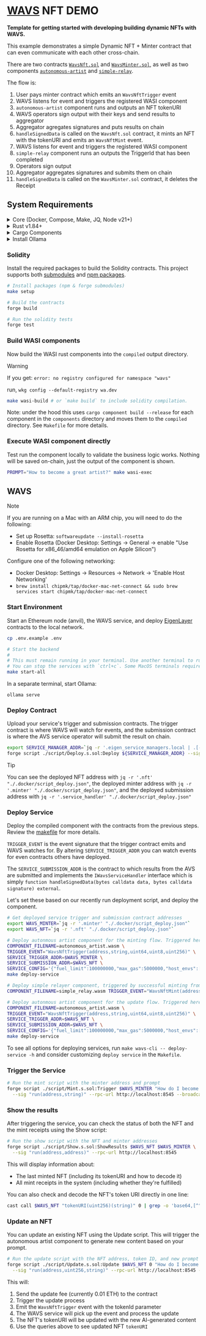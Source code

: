 # [WAVS](https://docs.wavs.xyz) NFT DEMO

**Template for getting started with developing building dynamic NFTs with WAVS.**

This example demonstrates a simple Dynamic NFT + Minter contract that can even communicate with each other cross-chain.

There are two contracts [`WavsNft.sol`](./src/contracts/WavsNft.sol) and [`WavsMinter.sol`](./src/contracts/WavsMinter.sol), as well as two components [`autonomous-artist`](./components/autonomous-artist/) and [`simple-relay`](./components/simple-relay/).

The flow is:

1. User pays minter contract which emits an `WavsNftTrigger` event
2. WAVS listens for event and triggers the registered WASI component
3. `autonomous-artist` component runs and outputs an NFT tokenURI
4. WAVS operators sign output with their keys and send results to aggregator
5. Aggregator agregates signatures and puts results on chain
6. `handleSignedData` is called on the `WavsNft.sol` contract, it mints an NFT with the tokenURI and emits an `WavsNftMint` event.
7. WAVS listens for event and triggers the registered WASI component
8. `simple-relay` component runs an outputs the TriggerId that has been completed
9. Operators sign output
10. Aggregator aggregates signatures and submits them on chain
11. `handleSignedData` is called on the `WavsMinter.sol` contract, it deletes the Receipt

## System Requirements

<details>
<summary>Core (Docker, Compose, Make, JQ, Node v21+)</summary>

### Docker

- **MacOS**: `brew install --cask docker`
- **Linux**: `sudo apt -y install docker.io`
- **Windows WSL**: [docker desktop wsl](https://docs.docker.com/desktop/wsl/#turn-on-docker-desktop-wsl-2) & `sudo chmod 666 /var/run/docker.sock`
- [Docker Documentation](https://docs.docker.com/get-started/get-docker/)

### Docker Compose

- **MacOS**: Already installed with Docker installer
- **Linux + Windows WSL**: `sudo apt-get install docker-compose-v2`
- [Compose Documentation](https://docs.docker.com/compose/)

### Make

- **MacOS**: `brew install make`
- **Linux + Windows WSL**: `sudo apt -y install make`
- [Make Documentation](https://www.gnu.org/software/make/manual/make.html)

### JQ

- **MacOS**: `brew install jq`
- **Linux + Windows WSL**: `sudo apt -y install jq`
- [JQ Documentation](https://jqlang.org/download/)

### Node.js

- **Required Version**: v21+
- [Installation via NVM](https://github.com/nvm-sh/nvm?tab=readme-ov-file#installing-and-updating)
</details>

<details>

<summary>Rust v1.84+</summary>

### Rust Installation

```bash
curl --proto '=https' --tlsv1.2 -sSf https://sh.rustup.rs | sh

rustup toolchain install stable
rustup target add wasm32-wasip2
```

### Upgrade Rust

```bash
# Remove old targets if present
rustup target remove wasm32-wasi || true
rustup target remove wasm32-wasip1 || true

# Update and add required target
rustup update stable
rustup target add wasm32-wasip2
```

</details>

<details>
<summary>Cargo Components</summary>

### Install Cargo Components

```bash
# Install required cargo components
# https://github.com/bytecodealliance/cargo-component#installation
cargo install cargo-binstall
cargo binstall cargo-component warg-cli wkg --locked --no-confirm --force

# Configure default registry
wkg config --default-registry wa.dev
```

</details>

<details>
<summary>Install Ollama</summary>
### Install Ollama

This example use an LLM configured for determinism, run locally with Ollama. The model is llama3.1, but other open source models can be used if you change the config in `components/automous-artist/src`.

For more information about AVSs and deterministic AI, see our [blog post on the subject](https://www.layer.xyz/news-and-insights/deterministic-ai).

You can download Ollama here: https://ollama.com/

Get the llama 3.1 model.

```bash
ollama pull llama3.1
```

Note: in a production AVS environment, you would need to ship an AVS that bundles WAVS and Ollama together into a new docker image. More information on support for WAVS sidecars will be forthcoming in a future release.

</details>

### Solidity

Install the required packages to build the Solidity contracts. This project supports both [submodules](./.gitmodules) and [npm packages](./package.json).

```bash
# Install packages (npm & forge submodules)
make setup

# Build the contracts
forge build

# Run the solidity tests
forge test
```

### Build WASI components

Now build the WASI rust components into the `compiled` output directory.

> [!WARNING]
> If you get: `error: no registry configured for namespace "wavs"`
>
> run, `wkg config --default-registry wa.dev`

```bash
make wasi-build # or `make build` to include solidity compilation.
```

Note: under the hood this uses `cargo component build --release` for each component in the `components` directory and moves them to the `compiled` directory. See `Makefile` for more details.

### Execute WASI component directly

Test run the component locally to validate the business logic works. Nothing will be saved on-chain, just the output of the component is shown.

```bash
PROMPT="How to become a great artist?" make wasi-exec
```

## WAVS

> [!NOTE]
> If you are running on a Mac with an ARM chip, you will need to do the following:
>
> - Set up Rosetta: `softwareupdate --install-rosetta`
> - Enable Rosetta (Docker Desktop: Settings -> General -> enable "Use Rosetta for x86_46/amd64 emulation on Apple Silicon")
>
> Configure one of the following networking:
>
> - Docker Desktop: Settings -> Resources -> Network -> 'Enable Host Networking'
> - `brew install chipmk/tap/docker-mac-net-connect && sudo brew services start chipmk/tap/docker-mac-net-connect`

### Start Environment

Start an Ethereum node (anvil), the WAVS service, and deploy [EigenLayer](https://www.eigenlayer.xyz/) contracts to the local network.

```bash
cp .env.example .env

# Start the backend
#
# This must remain running in your terminal. Use another terminal to run other commands.
# You can stop the services with `ctrl+c`. Some MacOS terminals require pressing it twice.
make start-all
```

In a separate terminal, start Ollama:

```
ollama serve
```

### Deploy Contract

Upload your service's trigger and submission contracts. The trigger contract is where WAVS will watch for events, and the submission contract is where the AVS service operator will submit the result on chain.

```bash
export SERVICE_MANAGER_ADDR=`jq -r '.eigen_service_managers.local | .[-1]' .docker/deployments.json`
forge script ./script/Deploy.s.sol:Deploy ${SERVICE_MANAGER_ADDR} --sig "run(string)" --rpc-url http://localhost:8545 --broadcast
```

> [!TIP]
> You can see the deployed NFT address with `jq -r '.nft' "./.docker/script_deploy.json"`,
> the deployed minter address with `jq -r '.minter' "./.docker/script_deploy.json"`,
> and the deployed submission address with `jq -r '.service_handler' "./.docker/script_deploy.json"`

### Deploy Service

Deploy the compiled component with the contracts from the previous steps. Review the [makefile](./Makefile) for more details.

`TRIGGER_EVENT` is the event signature that the trigger contract emits and WAVS watches for. By altering `SERVICE_TRIGGER_ADDR` you can watch events for even contracts others have deployed.

The `SERVICE_SUBMISSION_ADDR` is the contract to which results from the AVS are submitted and implements the `IWavsServiceHandler` interface which is simply `function handleSignedData(bytes calldata data, bytes calldata signature) external`.

Let's set these based on our recently run deployment script, and deploy the component.

```bash
# Get deployed service trigger and submission contract addresses
export WAVS_MINTER=`jq -r '.minter' "./.docker/script_deploy.json"`
export WAVS_NFT=`jq -r '.nft' "./.docker/script_deploy.json"`

# Deploy autonmous artist component for the minting flow. Triggered here by the WavsMinter.sol contract
COMPONENT_FILENAME=autonomous_artist.wasm \
TRIGGER_EVENT="WavsNftTrigger(address,string,uint64,uint8,uint256)" \
SERVICE_TRIGGER_ADDR=$WAVS_MINTER \
SERVICE_SUBMISSION_ADDR=$WAVS_NFT \
SERVICE_CONFIG='{"fuel_limit":100000000,"max_gas":5000000,"host_envs":["WAVS_ENV_IPFS_API_URL","WAVS_ENV_LIGHTHOUSE_API_KEY"],"kv":[["nft_contract","'$WAVS_NFT'"]],"workflow_id":"default","component_id":"default"}' \
make deploy-service

# Deploy simple relayer component, triggered by successful minting from the WavsNft.sol contract
COMPONENT_FILENAME=simple_relay.wasm TRIGGER_EVENT="WavsNftMint(address,uint256,string,uint64)" SERVICE_TRIGGER_ADDR=$WAVS_NFT SERVICE_SUBMISSION_ADDR=$WAVS_MINTER make deploy-service

# Deploy autonmous artist component for the update flow. Triggered here by the WavsNft.sol contract
COMPONENT_FILENAME=autonomous_artist.wasm \
TRIGGER_EVENT="WavsNftTrigger(address,string,uint64,uint8,uint256)" \
SERVICE_TRIGGER_ADDR=$WAVS_NFT \
SERVICE_SUBMISSION_ADDR=$WAVS_NFT \
SERVICE_CONFIG='{"fuel_limit":100000000,"max_gas":5000000,"host_envs":["WAVS_ENV_IPFS_API_URL","WAVS_ENV_LIGHTHOUSE_API_KEY"],"kv":[["nft_contract","'$WAVS_NFT'"]],"workflow_id":"default","component_id":"default"}' \
make deploy-service
```

To see all options for deploying services, run `make wavs-cli -- deploy-service -h` and consider customizing `deploy service` in the `Makefile`.

### Trigger the Service

```bash
# Run the mint script with the minter address and prompt
forge script ./script/Mint.s.sol:Trigger $WAVS_MINTER "How do I become a great Artist?" \
  --sig "run(address,string)" --rpc-url http://localhost:8545 --broadcast
```

### Show the results

After triggering the service, you can check the status of both the NFT and the mint receipts using the Show script:

```bash
# Run the show script with the NFT and minter addresses
forge script ./script/Show.s.sol:ShowResults $WAVS_NFT $WAVS_MINTER \
  --sig "run(address,address)" --rpc-url http://localhost:8545
```

This will display information about:

- The last minted NFT (including its tokenURI and how to decode it)
- All mint receipts in the system (including whether they're fulfilled)

You can also check and decode the NFT's token URI directly in one line:

```bash
cast call $WAVS_NFT "tokenURI(uint256)(string)" 0 | grep -o 'base64,[^"]*' | cut -d',' -f2 | base64 -d | jq
```

### Update an NFT

You can update an existing NFT using the Update script. This will trigger the autonomous artist component to generate new content based on your prompt.

```bash
# Run the update script with the NFT address, token ID, and new prompt
forge script ./script/Update.s.sol:Update $WAVS_NFT 0 "How do I become a great Engineer?" \
  --sig "run(address,uint256,string)" --rpc-url http://localhost:8545 --broadcast
```

This will:

1. Send the update fee (currently 0.01 ETH) to the contract
2. Trigger the update process
3. Emit the `WavsNftTrigger` event with the tokenId parameter
4. The WAVS service will pick up the event and process the update
5. The NFT's tokenURI will be updated with the new AI-generated content
6. Use the queries above to see updated NFT `tokenURI`
